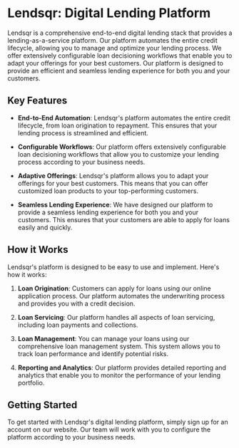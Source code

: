 

# Lendsqr: Digital Lending Platform

Lendsqr is a comprehensive end-to-end digital lending stack that provides a lending-as-a-service platform. Our platform automates the entire credit lifecycle, allowing you to manage and optimize your lending process. We offer extensively configurable loan decisioning workflows that enable you to adapt your offerings for your best customers. Our platform is designed to provide an efficient and seamless lending experience for both you and your customers.

## Key Features

- **End-to-End Automation**: Lendsqr's platform automates the entire credit lifecycle, from loan origination to repayment. This ensures that your lending process is streamlined and efficient.

- **Configurable Workflows**: Our platform offers extensively configurable loan decisioning workflows that allow you to customize your lending process according to your business needs.

- **Adaptive Offerings**: Lendsqr's platform allows you to adapt your offerings for your best customers. This means that you can offer customized loan products to your top-performing customers.

- **Seamless Lending Experience**: We have designed our platform to provide a seamless lending experience for both you and your customers. This ensures that your customers are able to apply for loans easily and quickly.

## How it Works

Lendsqr's platform is designed to be easy to use and implement. Here's how it works:

1. **Loan Origination**: Customers can apply for loans using our online application process. Our platform automates the underwriting process and provides you with a credit decision.

2. **Loan Servicing**: Our platform handles all aspects of loan servicing, including loan payments and collections.

3. **Loan Management**: You can manage your loans using our comprehensive loan management system. This system allows you to track loan performance and identify potential risks.

4. **Reporting and Analytics**: Our platform provides detailed reporting and analytics that enable you to monitor the performance of your lending portfolio.

## Getting Started

To get started with Lendsqr's digital lending platform, simply sign up for an account on our website. Our team will work with you to configure the platform according to your business needs.

